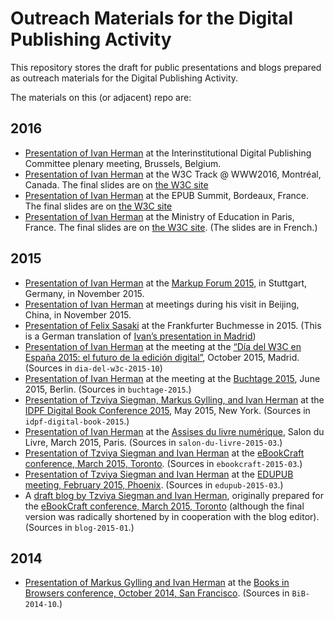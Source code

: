 # Outreach Materials for the Digital Publishing Activity

This repository stores the draft for public presentations and blogs prepared as outreach materials for the Digital Publishing Activity.

The materials on this (or adjacent) repo are:

## 2016
* [Presentation of Ivan Herman](./IDPC-2016/index.html) at the Interinstitutional Digital Publishing Committee plenary meeting, Brussels, Belgium. 
* [Presentation of Ivan Herman](./W3CTrack-2016/index.html) at the W3C Track @ WWW2016, Montréal, Canada. The final slides are on [the W3C site](http://www.w3.org/2016/Talks/W3CTrack-IH/)
* [Presentation of Ivan Herman](./EPUBSummit-2016/index.html) at the EPUB Summit, Bordeaux, France. The final slides are on [the W3C site](http://www.w3.org/2016/Talks/EPUBSummit-IH/)
* [Presentation of Ivan Herman](./ministere-2016/index.html) at the Ministry of Education in Paris, France. The final slides are on [the W3C site](https://www.w3.org/2016/Talks/ministere-IH/index.html). (The slides are in French.)

## 2015
* [Presentation of Ivan Herman](./markup-forum-2015-11/index.html) at the [Markup Forum 2015](http://www.markupforum.de/das-programm2015.html), in Stuttgart, Germany, in November 2015.
* [Presentation of Ivan Herman](./beijing-2015/index.html) at meetings during his visit in Beijing, China, in November 2015.
* [Presentation of Felix Sasaki](http://www.w3c.at/Events/2015/buchmesse-frankfurt-w3c-2015-10/) at the Frankfurter Buchmesse in 2015. (This is a German translation of [Ivan’s presentation in Madrid](./dia-del-w3c-2015-10/index.html))
* [Presentation of Ivan Herman](./dia-del-w3c-2015-10/index.html) at the meeting at the [“Día del W3C en España 2015: el futuro de la edición digital”](http://www.w3c.es/Eventos/2015/DiaW3C/), October 2015, Madrid. (Sources in ``dia-del-w3c-2015-10``)
* [Presentation of Ivan Herman](http://w3c.github.io/dpub/buchtage-2015/index.html) at the meeting at the [Buchtage 2015](http://www.boersenverein.de/buchtage), June 2015, Berlin. (Sources in ``buchtage-2015``.)
* [Presentation of Tzviya Siegman, Markus Gylling, and Ivan Herman](http://w3c.github.io/dpub/idpf-digital-book-2015/index.html) at the [IDPF Digital Book Conference 2015](http://idpf.org/digital-book-2015), May 2015, New York. (Sources in ``idpf-digital-book-2015``.)
* [Presentation of Ivan Herman](http://w3c.github.io/dpub/salon-du-livre-2015-03/index.html) at the [Assises du livre numérique](http://www.sne.fr/evenement_sne/assises-du-19-mars-2015/), Salon du Livre, March 2015, Paris. (Sources in ``salon-du-livre-2015-03``.)
* [Presentation of Tzviya Siegman and Ivan Herman](http://w3c.github.io/dpub/ebookcraft-2015-03/index.html) at the [eBookCraft conference, March 2015, Toronto](http://www.cvent.com/events/tech-forum-2015/agenda-0c06ff814cdd41b2bf8eaf40ea9ef709.aspx). (Sources in ``ebookcraft-2015-03``.)
* [Presentation of Tzviya Siegman and Ivan Herman](http://w3c.github.io/dpub/edupub-2015-03/index.html) at the [EDUPUB meeting, February 2015, Phoenix](http://www.imsglobal.org/feb2015UofPhoenix.html). (Sources in ``edupub-2015-03``.)
* A [draft blog by Tzviya Siegman and Ivan Herman](http://w3c.github.io/dpub/blog-2015-01/index.html), originally prepared for the [eBookCraft conference, March 2015, Toronto](http://www.cvent.com/events/tech-forum-2015/agenda-0c06ff814cdd41b2bf8eaf40ea9ef709.aspx) (although the final version was radically shortened by in cooperation with the blog editor). (Sources in ``blog-2015-01``.)

## 2014
* [Presentation of Markus Gylling and Ivan Herman](http://w3c.github.io/dpub/BiB-2014-10/index.html) at the [Books in Browsers conference, October 2014, San Francisco](http://www.cvent.com/events/tech-forum-2015/agenda-0c06ff814cdd41b2bf8eaf40ea9ef709.aspx). (Sources in ``BiB-2014-10``.)
